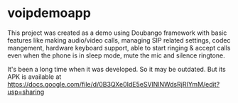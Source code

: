 # voipdemoapp

This project was created as a demo using Doubango framework with basic features like making audio/video calls, managing SIP related settings, codec mangement, hardware keyboard support, able to start ringing & accept calls even when the phone is in sleep mode, mute the mic and silence ringtone. 

It's been a long time when it was developed. So it may be outdated. But its APK is available at https://docs.google.com/file/d/0B3QXe0IdE5eSVlNlNWdsRjRIYmM/edit?usp=sharing
